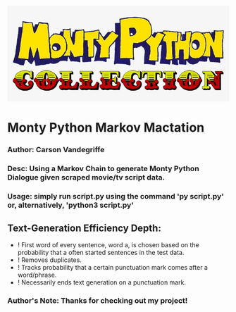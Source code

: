 ![HeaderImage](header.jpeg)
# Monty Python Markov Mactation

### Author: Carson Vandegriffe
### Desc: Using a Markov Chain to generate Monty Python Dialogue given scraped movie/tv script data.
### Usage: simply run script.py using the command 'py script.py' or, alternatively, 'python3 script.py'

## Text-Generation Efficiency Depth:
- ! First word of every sentence, word a, is chosen based on the probability that a often started sentences in the test data.
- ! Removes duplicates.
- ! Tracks probability that a certain punctuation mark comes after a word/phrase.
- ! Necessarily ends text generation on a punctuation mark.

### Author's Note: Thanks for checking out my project! 
